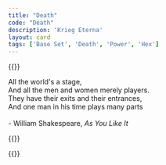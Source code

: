 ```yaml
---
title: "Death"
code: "Death"
description: 'Krieg Eterna'
layout: card
tags: ['Base Set', 'Death', 'Power', 'Hex']
---
```

{{<card-detail-page title="Death" artwork="Vanitas Still Life with Musical Instruments, Sheet Music, Books, a Skeleton, Skulls and Armour by Carstian Luyckx (1650)" >}}
<p>
All the world's a stage,
<br>
And all the men and women merely players.
<br>
They have their exits and their entrances,
<br>
And one man in his time plays many parts
<br>
<br>
- William Shakespeare, <i>As You Like It</i>
</p>
{{<card-detail-image file="actor.jpg" caption="David Garrick as Richard III by William Hogarth (1745)">}}

{{</card-detail-page>}}